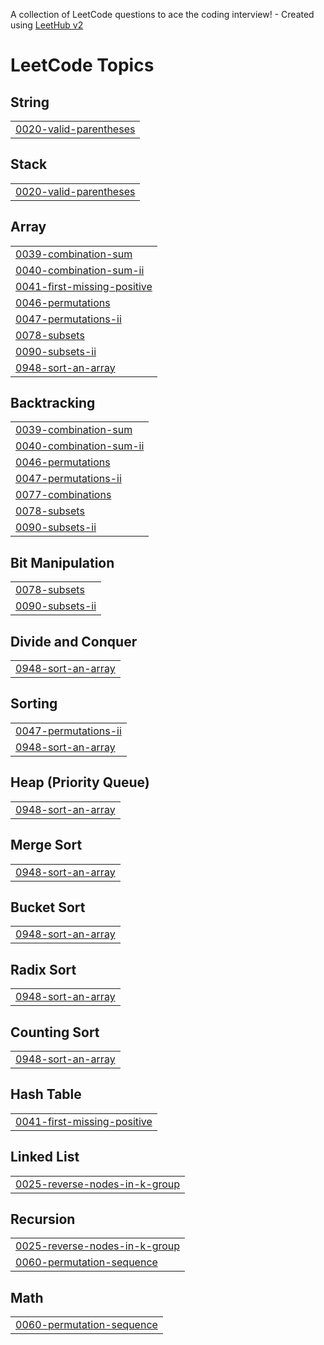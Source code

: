 A collection of LeetCode questions to ace the coding interview! - Created using [LeetHub v2](https://github.com/arunbhardwaj/LeetHub-2.0)
<!---LeetCode Topics Start-->
# LeetCode Topics
## String
|  |
| ------- |
| [0020-valid-parentheses](https://github.com/Lakshman2504/Leetcode/tree/master/0020-valid-parentheses) |
## Stack
|  |
| ------- |
| [0020-valid-parentheses](https://github.com/Lakshman2504/Leetcode/tree/master/0020-valid-parentheses) |
## Array
|  |
| ------- |
| [0039-combination-sum](https://github.com/Lakshman2504/Leetcode/tree/master/0039-combination-sum) |
| [0040-combination-sum-ii](https://github.com/Lakshman2504/Leetcode/tree/master/0040-combination-sum-ii) |
| [0041-first-missing-positive](https://github.com/Lakshman2504/Leetcode/tree/master/0041-first-missing-positive) |
| [0046-permutations](https://github.com/Lakshman2504/Leetcode/tree/master/0046-permutations) |
| [0047-permutations-ii](https://github.com/Lakshman2504/Leetcode/tree/master/0047-permutations-ii) |
| [0078-subsets](https://github.com/Lakshman2504/Leetcode/tree/master/0078-subsets) |
| [0090-subsets-ii](https://github.com/Lakshman2504/Leetcode/tree/master/0090-subsets-ii) |
| [0948-sort-an-array](https://github.com/Lakshman2504/Leetcode/tree/master/0948-sort-an-array) |
## Backtracking
|  |
| ------- |
| [0039-combination-sum](https://github.com/Lakshman2504/Leetcode/tree/master/0039-combination-sum) |
| [0040-combination-sum-ii](https://github.com/Lakshman2504/Leetcode/tree/master/0040-combination-sum-ii) |
| [0046-permutations](https://github.com/Lakshman2504/Leetcode/tree/master/0046-permutations) |
| [0047-permutations-ii](https://github.com/Lakshman2504/Leetcode/tree/master/0047-permutations-ii) |
| [0077-combinations](https://github.com/Lakshman2504/Leetcode/tree/master/0077-combinations) |
| [0078-subsets](https://github.com/Lakshman2504/Leetcode/tree/master/0078-subsets) |
| [0090-subsets-ii](https://github.com/Lakshman2504/Leetcode/tree/master/0090-subsets-ii) |
## Bit Manipulation
|  |
| ------- |
| [0078-subsets](https://github.com/Lakshman2504/Leetcode/tree/master/0078-subsets) |
| [0090-subsets-ii](https://github.com/Lakshman2504/Leetcode/tree/master/0090-subsets-ii) |
## Divide and Conquer
|  |
| ------- |
| [0948-sort-an-array](https://github.com/Lakshman2504/Leetcode/tree/master/0948-sort-an-array) |
## Sorting
|  |
| ------- |
| [0047-permutations-ii](https://github.com/Lakshman2504/Leetcode/tree/master/0047-permutations-ii) |
| [0948-sort-an-array](https://github.com/Lakshman2504/Leetcode/tree/master/0948-sort-an-array) |
## Heap (Priority Queue)
|  |
| ------- |
| [0948-sort-an-array](https://github.com/Lakshman2504/Leetcode/tree/master/0948-sort-an-array) |
## Merge Sort
|  |
| ------- |
| [0948-sort-an-array](https://github.com/Lakshman2504/Leetcode/tree/master/0948-sort-an-array) |
## Bucket Sort
|  |
| ------- |
| [0948-sort-an-array](https://github.com/Lakshman2504/Leetcode/tree/master/0948-sort-an-array) |
## Radix Sort
|  |
| ------- |
| [0948-sort-an-array](https://github.com/Lakshman2504/Leetcode/tree/master/0948-sort-an-array) |
## Counting Sort
|  |
| ------- |
| [0948-sort-an-array](https://github.com/Lakshman2504/Leetcode/tree/master/0948-sort-an-array) |
## Hash Table
|  |
| ------- |
| [0041-first-missing-positive](https://github.com/Lakshman2504/Leetcode/tree/master/0041-first-missing-positive) |
## Linked List
|  |
| ------- |
| [0025-reverse-nodes-in-k-group](https://github.com/Lakshman2504/Leetcode/tree/master/0025-reverse-nodes-in-k-group) |
## Recursion
|  |
| ------- |
| [0025-reverse-nodes-in-k-group](https://github.com/Lakshman2504/Leetcode/tree/master/0025-reverse-nodes-in-k-group) |
| [0060-permutation-sequence](https://github.com/Lakshman2504/Leetcode/tree/master/0060-permutation-sequence) |
## Math
|  |
| ------- |
| [0060-permutation-sequence](https://github.com/Lakshman2504/Leetcode/tree/master/0060-permutation-sequence) |
<!---LeetCode Topics End-->